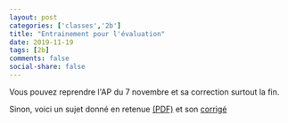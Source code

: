 ```yaml
---
layout: post 
categories: ['classes','2b']
title: "Entrainement pour l'évaluation"
date: 2019-11-19
tags: [2b]
comments: false
social-share: false
---
```


Vous pouvez reprendre l'AP du 7 novembre et sa correction surtout la fin.

Sinon, voici un sujet donné en retenue [(PDF)](https://drive.google.com/file/d/1oMj1dY0z8ZDQf7PcytOxf51h5tH15YDp/view) et son [corrigé](https://drive.google.com/file/d/17nFeiC8Slsj0AgALObTLrxe-SNual3yD/view)
